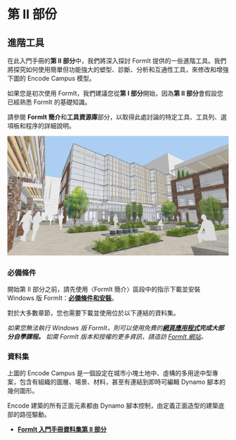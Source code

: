 # 第 II 部份

## 進階工具

在此入門手冊的**第 II 部分**中，我們將深入探討 FormIt 提供的一些進階工具。我們將探究如何使用簡單但功能強大的塑型、診斷、分析和互通性工具，來修改和增強下圖的 Encode Campus 模型。

如果您是初次使用 FormIt，我們建議您從**第 I 部分**開始，因為**第 II 部分**會假設您已經熟悉 FormIt 的基礎知識。

請參閱 **FormIt 簡介**和**工具資源庫**部分，以取得此處討論的特定工具、工具列、選項板和程序的詳細說明。

![](<../../.gitbook/assets/screen1 (1).jpg>)

### 必備條件

開始第 II 部分之前，請先使用〈FormIt 簡介〉區段中的指示下載並安裝 Windows 版 FormIt：[**必備條件和安裝**](../../formit-introduction/prerequisites-and-installation.md)。

對於大多數章節，您也需要下載並使用位於以下連結的資料集。

_如果您無法執行 Windows 版 FormIt，則可以使用免費的_[_**網頁應用程式**_](https://formit.autodesk.com/app)_**完成大部分自學課程。** 如需 FormIt 版本和授權的更多資訊，請造訪_ [_FormIt 網站_](https://formit.autodesk.com)_。_

### 資料集

上圖的 Encode Campus 是一個設定在城市小塊土地中、虛構的多用途中型專案，包含有組織的圖層、場景、材料，甚至有連結到即時可編輯 Dynamo 腳本的幾何圖形。

Encode 建築的所有正面元素都由 Dynamo 腳本控制，由定義正面造型的建築底部的路徑驅動。

* [**FormIt 入門手冊資料集第 II 部分**](https://formit-help.s3.amazonaws.com/FormIt+Primer+Part+2+Datasets.zip)

